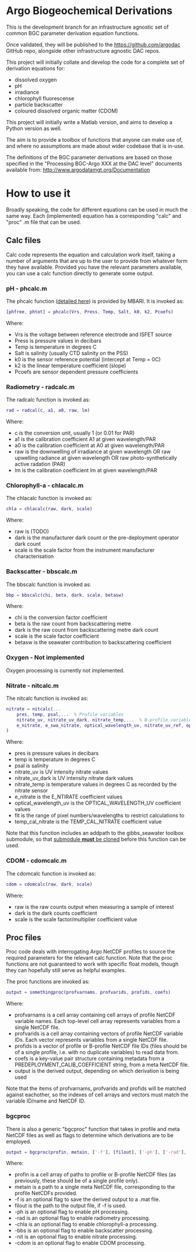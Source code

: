 # Argo Biogeochemical Derivations
This is the development branch for an infrastructure agnostic set of common BGC parameter derivation equation functions.

Once validated, they will be published to the https://github.com/argodac GitHub repo, alongside other infrastructure agnostic DAC repos.

This project will initially collate and develop the code for a complete set of derivation equations for:
 - dissolved oxygen
 - pH
 - irradiance
 - chlorophyll fluorescense
 - particle backscatter
 - coloured dissolved organic matter (CDOM)

This project will initially write a Matlab version, and aims to develop a Python version as well.

The aim is to provide a toolbox of functions that anyone can make use of, and where no assumptions are made about wider codebase that is in-use.

The definitions of the BGC parameter derivations are based on those specified in the "Processing BGC-Argo XXX at the DAC level" documents available from:
http://www.argodatamgt.org/Documentation


# How to use it
Broadly speaking, the code for different equations can be used in much the same way. Each (implemented) equation has a corresponding "calc" and "proc" .m file that can be used.
## Calc files
Calc code represents the equation and calculation work itself, taking a number of arguments that are up to the user to provide from whatever form they have available. Provided you have the relevant parameters available, you can use a calc function directly to generate some output.
### pH - phcalc.m
The phcalc function ([detailed here](https://archimer.ifremer.fr/doc/00460/57195/)) is provided by MBARI. It is invoked as:
```matlab
[phfree, phtot] = phcalc(Vrs, Press, Temp, Salt, k0, k2, Pcoefs)
```
Where:
- Vrs is the voltage between reference electrode and ISFET source
- Press is pressure values in decibars
- Temp is temperature in degrees C
- Salt is salinity (usually CTD salinity on the PSS)
- k0 is the sensor reference potential (intercept at Temp = 0C)
- k2 is the linear temperature coefficient (slope)
- Pcoefs are sensor dependent pressure coefficients

### Radiometry - radcalc.m
The radcalc function is invoked as:
```matlab
rad = radcal(c, a1, a0, raw, lm)
```
Where:
- c is the conversion unit, usually 1 (or 0.01 for PAR)
- a1 is the calibration coefficient A1 at given wavelength/PAR
- a0 is the calibration coefficient at A0 at given wavelength/PAR
- raw is the downwelling of irradiance at given wavelength OR raw upwelling radiance at given wavelength OR raw photo-synthetically active radation (PAR)
- lm is the calibration coefficient lm at given wavelength/PAR
### Chlorophyll-a - chlacalc.m
The chlacalc function is invoked as:
```matlab
chla = chlacalc(raw, dark, scale)
```
Where:
- raw is (TODO)
- dark is the manufacturer dark count or the pre-deployment operator dark count
- scale is the scale factor from the instrument manufacturer characterisation

### Backscatter - bbscalc.m
The bbscalc function is invoked as:
```matlab
bbp = bbscalc(chi, beta, dark, scale, betasw)
```
Where:
- chi is the conversion factor coefficient
- beta is the raw count from backscattering metre
- dark is the raw count from backscattering metre dark count
- scale is the scale factor coefficient
- betasw is the seawater contribution to backscattering coefficient

### Oxygen - Not implemented
Oxygen processing is currently not implemented.

### Nitrate - nitcalc.m
The nitcalc function is invoked as:
```matlab
nitrate = nitcalc(...
    pres, temp, psal,...  % Profile variables
    nitrate_uv, nitrate_uv_dark, nitrate_temp,...  % B-profile variables
    e_nitrate, e_swa_nitrate, optical_wavelength_uv, nitrate_uv_ref, optical_wavelength_offset, fit, temp_cal_nitrate...  % Coefficients
)
```
Where:
- pres is pressure values in decibars
- temp is temperature in degrees C
- psal is salinity
- nitrate_uv is UV intensity nitrate values
- nitrate_uv_dark is UV intensity nitrate dark values
- nitrate_temp is temperature values in degrees C as recorded by the nitrate sensor
- e_nitrate is the E_NTIRATE coefficient values
- optical_wavelength_uv is the OPTICAL_WAVELENGTH_UV coefficient values
- fit is the range of pixel numbers/wavelengths to restrict calculations to
- temp_cal_nitrate is the TEMP_CAL_NITRATE coefficient value

Note that this function includes an addpath to the gibbs_seawater toolbox submodule, so that [submodule **must** be cloned](https://git-scm.com/book/en/v2/Git-Tools-Submodules) before this function can be used. 

### CDOM - cdomcalc.m
The cdomcalc function is invoked as:
```matlab
cdom = cdomcalc(raw, dark, scale)
```
Where:
- raw is the raw counts output when measuring a sample of interest
- dark is the dark counts coefficient
- scale is the scale factor/multiplier coefficient value 

## Proc files
Proc code deals with interrogating Argo NetCDF profiles to source the required parameters for the relevant calc function. Note that the proc functions are not guaranteed to work with specific float models, though they can hopefully still serve as helpful examples.

The proc functions are invoked as:
```matlab
output = somethingproc(profvarnams, profvarids, profids, coefs)
```
Where:
- profvarnams is a cell array containing cell arrays of profile NetCDF variable names. Each top-level cell array represents variables from a single NetCDF file.
- profvarids is a cell array containing vectors of profile NetCDF variable IDs. Each vector represents variables from a single NetCDF file.
- profids is a vector of profile or B-profile NetCDF file IDs (files should be of a single profile, i.e. with no duplicate variables) to read data from.
- coefs is a key-value pair structure containing metadata from a PREDEPLOYMENT_CALIB_COEFFICIENT string, from a meta NetCDF file.
- output is the derived output, depending on which derivation is being used

Note that the items of profvarnams, profvarids and profids will be matched against eachother, so the indexes of cell arrays and vectors must match the variable ID/name and NetCDF ID.

### bgcproc
There is also a generic "bgcproc" function that takes in profile and meta NetCDF files as well as flags to determine which derivations are to be employed.
```matlab
output = bgcproc(profin, metain, ['-f'], [filout], ['-ph'], ['-rad'], ['-chla'], ['-bbs'], ['-nit'], ['-cdom']) 
```
Where:
- profin is a cell array of paths to profile or B-profile NetCDF files (as previously, these should be of a single profile only).
- metain is a path to a single meta NetCDF file, corresponding to the profile NetCDFs provided.
- -f is an optional flag to save the derived output to a .mat file.
- filout is the path to the output file, if -f is used.
- -ph is an optional flag to enable pH processing.
- -rad is an optional flag to enable radiometry processing.
- -chla is an optional flag to enable chlorophyll-a processing.
- -bbs is an optional flag to enable backscatter processing.
- -nit is an optional flag to enable nitrate processing.
- -cdom is an optional flag to enable CDOM processing.
